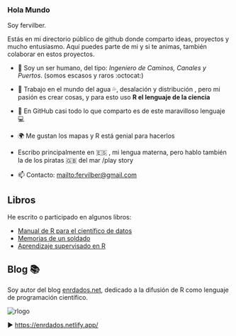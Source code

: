 ### Hola Mundo
Soy fervilber.

Estás en mi directorio público de github donde comparto ideas, proyectos y mucho entusiasmo.
Aquí puedes parte de mi y si te animas, también colaborar en estos proyectos.

-  :runner: Soy un ser humano, del tipo: *Ingeniero de Caminos, Canales y Puertos*. (somos escasos y raros  :octocat:)
- 🔭 Trabajo en el mundo del agua  :sweat_drops:, desalación y distribución , pero mi pasión es crear cosas, y para esto uso **R el lenguaje de la ciencia**
- 👯 En GitHub casi todo lo que comparto es de este maravilloso lenguaje :computer:
- :earth_africa: Me gustan los mapas y R está genial para hacerlos  
- Escribo principalmente en  :es: , mi lengua materna, pero hablo también la de los piratas :gb: del mar /play story
 
- 📫 Contacto: <mailto:fervilber@gmail.com>

## Libros

He escrito o participado en algunos libros:
 - [Manual de R para el científico de datos](https://drive.google.com/open?id=1EoLm-rqr5eikmpodb90uIGyju6E1jBjZ)
 - [Memorias de un soldado](https://www.bubok.es/libros/266691/Memorias-de-un-soldado-1919-24)
 - [Aprendizaje supervisado en R](https://fervilber.github.io/Aprendizaje-supervisado-en-R/)

## Blog 📚

Soy autor del blog [enrdados.net](https://enrdados.netlify.app/), dedicado a la difusión de R como lenguaje de programación científico.

![rlogo](rlogo.sgv)

▶️ https://enrdados.netlify.app/
